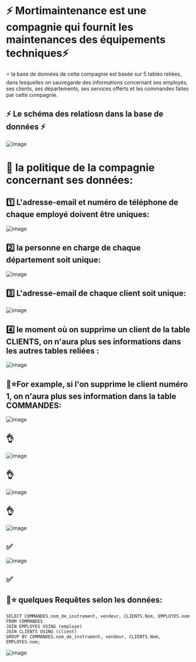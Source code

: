 

# :zap: Mortimaintenance est une compagnie qui fournit les maintenances des équipements techniques:zap:

:star: la base de données de cette compagnie est basée sur 5 tables reliées, dans lesquelles on sauvegarde des informations concernant ses employés, ses clients, ses départements, ses services offerts et les commandes faites par cette compagnie. 


## :zap: Le schéma des relatiosn dans la base de données :zap:

![image](image/7.PNG)

#  :pushpin: la politique de la compagnie concernant ses données:


## :one: L'adresse-email et numéro de téléphone de chaque employé doivent être uniques:     



![image](image/6.PNG)

##  :two: la personne en charge de chaque département soit unique:


![image](image/8.PNG)

##  :three: L'adresse-email de chaque client soit unique:

![image](image/9.PNG)


##  :four: le moment où on supprime un client de la table CLIENTS, on n'aura plus ses informations dans les autres tables reliées :

![image](image/10.PNG)

## :pushpin::star:For example, si l'on supprime le client numéro 1, on n'aura plus ses information dans la table COMMANDES:

![image](image/1.PNG)

## :ok_hand:

![image](image/2.PNG)

## :ok_hand:
![image](image/3.PNG)

## :ok_hand:

![image](image/4.PNG)

## :white_check_mark:

![image](image/5.PNG)

## :white_check_mark:

## :pushpin::star: quelques Requêtes selon les données:
```
SELECT COMMANDES.nom_de_instrument, vendeur, CLIENTS.Nom, EMPLOYES.nom FROM COMMANDES  
JOIN EMPLOYES USING (employe)  
JOIN CLIENTS USING (client)  
GROUP BY COMMANDES.nom_de_instrument, vendeur, CLIENTS.Nom, EMPLOYES.nom;

```

![image](image/11.PNG)



